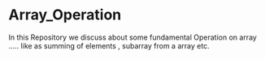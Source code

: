 # Array_Operation
In this Repository we discuss about some fundamental Operation on array ..... like  as summing of elements , subarray from a array etc.
